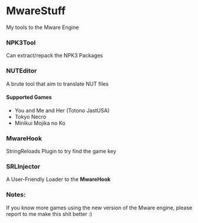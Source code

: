 # MwareStuff
My tools to the Mware Engine  

### NPK3Tool
Can extract/repack the NPK3 Packages 

### NUTEditor
A brute tool that aim to translate NUT files

#### Supported Games
- You and Me and Her (Totono JastUSA)
- Tokyo Necro
- Minikui Mojika no Ko

### MwareHook
StringReloads Plugin to try find the game key

### SRLInjector
A User-Friendly Loader to the **MwareHook**


### Notes:
If you know more games using the new version of the Mware engine, please report to me make this shit better :)

